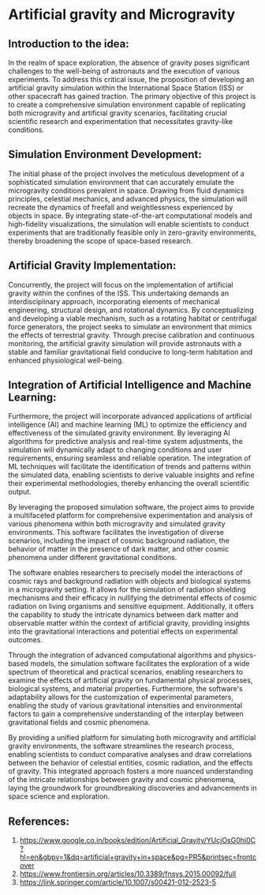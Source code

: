 # Artificial gravity and Microgravity
## Introduction to the idea:

In the realm of space exploration, the absence of gravity poses significant challenges to the well-being of astronauts and the execution of various experiments. To address this critical issue, the proposition of developing an artificial gravity simulation within the International Space Station (ISS) or other spacecraft has gained traction. The primary objective of this project is to create a comprehensive simulation environment capable of replicating both microgravity and artificial gravity scenarios, facilitating crucial scientific research and experimentation that necessitates gravity-like conditions.

## Simulation Environment Development:

The initial phase of the project involves the meticulous development of a sophisticated simulation environment that can accurately emulate the microgravity conditions prevalent in space. Drawing from fluid dynamics principles, celestial mechanics, and advanced physics, the simulation will recreate the dynamics of freefall and weightlessness experienced by objects in space. By integrating state-of-the-art computational models and high-fidelity visualizations, the simulation will enable scientists to conduct experiments that are traditionally feasible only in zero-gravity environments, thereby broadening the scope of space-based research.

## Artificial Gravity Implementation:

Concurrently, the project will focus on the implementation of artificial gravity within the confines of the ISS. This undertaking demands an interdisciplinary approach, incorporating elements of mechanical engineering, structural design, and rotational dynamics. By conceptualizing and developing a viable mechanism, such as a rotating habitat or centrifugal force generators, the project seeks to simulate an environment that mimics the effects of terrestrial gravity. Through precise calibration and continuous monitoring, the artificial gravity simulation will provide astronauts with a stable and familiar gravitational field conducive to long-term habitation and enhanced physiological well-being.

## Integration of Artificial Intelligence and Machine Learning:

Furthermore, the project will incorporate advanced applications of artificial intelligence (AI) and machine learning (ML) to optimize the efficiency and effectiveness of the simulated gravity environment. By leveraging AI algorithms for predictive analysis and real-time system adjustments, the simulation will dynamically adapt to changing conditions and user requirements, ensuring seamless and reliable operation. The integration of ML techniques will facilitate the identification of trends and patterns within the simulated data, enabling scientists to derive valuable insights and refine their experimental methodologies, thereby enhancing the overall scientific output.

By leveraging the proposed simulation software, the project aims to provide a multifaceted platform for comprehensive experimentation and analysis of various phenomena within both microgravity and simulated gravity environments. This software facilitates the investigation of diverse scenarios, including the impact of cosmic background radiation, the behavior of matter in the presence of dark matter, and other cosmic phenomena under different gravitational conditions.

The software enables researchers to precisely model the interactions of cosmic rays and background radiation with objects and biological systems in a microgravity setting. It allows for the simulation of radiation shielding mechanisms and their efficacy in nullifying the detrimental effects of cosmic radiation on living organisms and sensitive equipment. Additionally, it offers the capability to study the intricate dynamics between dark matter and observable matter within the context of artificial gravity, providing insights into the gravitational interactions and potential effects on experimental outcomes.

Through the integration of advanced computational algorithms and physics-based models, the simulation software facilitates the exploration of a wide spectrum of theoretical and practical scenarios, enabling researchers to examine the effects of artificial gravity on fundamental physical processes, biological systems, and material properties. Furthermore, the software's adaptability allows for the customization of experimental parameters, enabling the study of various gravitational intensities and environmental factors to gain a comprehensive understanding of the interplay between gravitational fields and cosmic phenomena.

By providing a unified platform for simulating both microgravity and artificial gravity environments, the software streamlines the research process, enabling scientists to conduct comparative analyses and draw correlations between the behavior of celestial entities, cosmic radiation, and the effects of gravity. This integrated approach fosters a more nuanced understanding of the intricate relationships between gravity and cosmic phenomena, laying the groundwork for groundbreaking discoveries and advancements in space science and exploration.





## References:
1) https://www.google.co.in/books/edition/Artificial_Gravity/YUcjOsG0hi0C?hl=en&gbpv=1&dq=artificial+gravity+in+space&pg=PR5&printsec=frontcover
2) https://www.frontiersin.org/articles/10.3389/fnsys.2015.00092/full
3) https://link.springer.com/article/10.1007/s00421-012-2523-5
